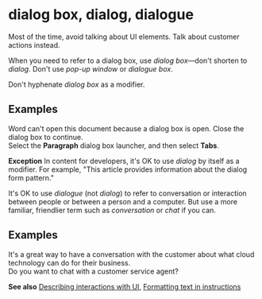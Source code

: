 # dialog box, dialog, dialogue

Most of the time, avoid talking about UI elements. Talk about customer actions instead.

When you need to refer to a dialog box, use *dialog box*—don't shorten to *dialog*. Don't use *pop-up window* or *dialogue box*.

Don't hyphenate *dialog box* as a modifier.

## Examples

Word can't open this document because a dialog box is open. Close the dialog box to continue.  
Select the **Paragraph** dialog box launcher, and then select **Tabs**.   

**Exception** In content for developers, it's OK to use *dialog* by itself as a modifier. For example, "This article provides information about the dialog form pattern."

It's OK to use *dialogue* (not *dialog*) to refer to conversation or interaction between people or between a person and a computer. But use a more familiar, friendlier term such as *conversation* or *chat* if you can.

## Examples

It's a great way to have a conversation with the customer about what cloud technology can do for their business.  
Do you want to chat with a customer service agent?

**See also** [Describing interactions with UI](~/procedures-instructions/describing-interactions-with-ui.md), [Formatting text in instructions](~/procedures-instructions/formatting-text-in-instructions.md)  
